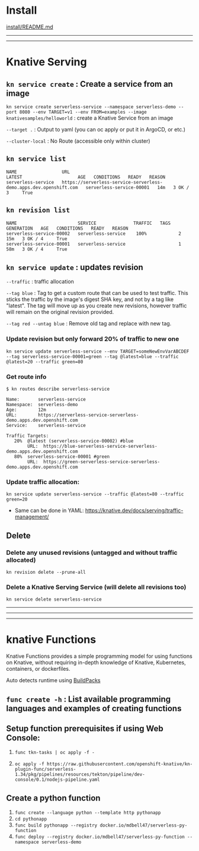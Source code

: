 
# Install

[install/README.md](install/README.md)


---------------
---------------


# Knative Serving


## `kn service create` : Create a service from an image

`kn service create serverless-service --namespace serverless-demo --port 8080 --env TARGET=v1 --env FROM=examples --image knativesamples/helloworld` : create a Knative Service from an image

`--target .` : Output to yaml (you can oc apply or put it in ArgoCD, or etc.)

`--cluster-local` : No Route (accessible only within cluster)


## `kn service list`

```
NAME                 URL                                                                 LATEST                     AGE   CONDITIONS   READY   REASON
serverless-service   https://serverless-service-serverless-demo.apps.dev.openshift.com   serverless-service-00001   14m   3 OK / 3     True 
```

## `kn revision list`
```
NAME                       SERVICE              TRAFFIC   TAGS   GENERATION   AGE   CONDITIONS   READY   REASON   
serverless-service-00002   serverless-service    100%            2            15m   3 OK / 4     True    
serverless-service-00001   serverless-service                    1            58m   3 OK / 4     True    
```

## `kn service update` : updates revision

`--traffic` : traffic allocation

`--tag blue` : Tag to get a custom route that can be used to test traffic. This sticks the traffic by the image's digest SHA key, and not by a tag like "latest". The tag will move up as you create new revisions, however traffic will remain on the original revision provided.

`--tag red --untag blue` : Remove old tag and replace with new tag.


### Update revision but only forward 20% of traffic to new one
`kn service update serverless-service --env TARGET=someNewEnvVarABCDEF --tag serverless-service-00001=green --tag @latest=blue --traffic @latest=20 --traffic green=80`

### Get route info
```
$ kn routes describe serverless-service

Name:       serverless-service
Namespace:  serverless-demo
Age:        12m
URL:        https://serverless-service-serverless-demo.apps.dev.openshift.com
Service:    serverless-service

Traffic Targets:  
   20%  @latest (serverless-service-00002) #blue
        URL:  https://blue-serverless-service-serverless-demo.apps.dev.openshift.com
   80%  serverless-service-00001 #green
        URL:  https://green-serverless-service-serverless-demo.apps.dev.openshift.com
```

### Update traffic allocation:

`kn service update serverless-service --traffic @latest=80 --traffic green=20`
 - Same can be done in YAML: https://knative.dev/docs/serving/traffic-management/



## Delete

### Delete any unused revisions (untagged and without traffic allocated)
`kn revision delete --prune-all`

### Delete a Knative Serving Service (will delete all revisions too)
`kn service delete serverless-service`



---------------
---------------
---------------

# knative Functions
Knative Functions provides a simple programming model for using functions on Knative, without requiring in-depth knowledge of Knative, Kubernetes, containers, or dockerfiles.

Auto detects runtime using [BuildPacks](https://buildpacks.io/docs/)


## `func create -h` : List available programming languages and examples of creating functions

## Setup function prerequisites if using Web Console:
1. `func tkn-tasks | oc apply -f -`

2. `oc apply -f https://raw.githubusercontent.com/openshift-knative/kn-plugin-func/serverless-1.34/pkg/pipelines/resources/tekton/pipeline/dev-console/0.1/nodejs-pipeline.yaml`
   



## Create a python function
1. `func create --language python --template http pythonapp`
2. `cd pythonapp`
3. `func build pythonapp --registry docker.io/mdbell47/serverless-py-function`
4. `func deploy --registry docker.io/mdbell47/serverless-py-function --namespace serverless-demo`